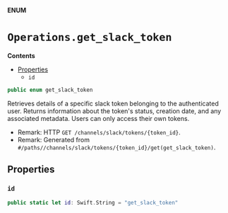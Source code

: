 **ENUM**

# `Operations.get_slack_token`

**Contents**

- [Properties](#properties)
  - `id`

```swift
public enum get_slack_token
```

Retrieves details of a specific slack token belonging to the authenticated user. Returns information about the token's status, creation date, and any associated metadata. Users can only access their own tokens.

- Remark: HTTP `GET /channels/slack/tokens/{token_id}`.
- Remark: Generated from `#/paths//channels/slack/tokens/{token_id}/get(get_slack_token)`.

## Properties
### `id`

```swift
public static let id: Swift.String = "get_slack_token"
```

